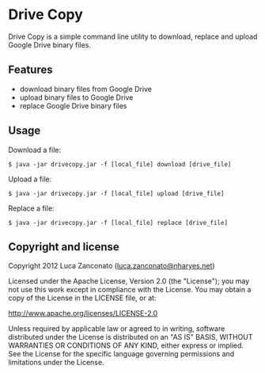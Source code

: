 Drive Copy
==========

Drive Copy is a simple command line utility to download, replace and upload Google Drive binary files.

Features
--------

* download binary files from Google Drive
* upload binary files to Google Drive
* replace Google Drive binary files

Usage
-----

Download a file:

```
$ java -jar drivecopy.jar -f [local_file] download [drive_file]
```

Upload a file:

```
$ java -jar drivecopy.jar -f [local_file] upload [drive_file]
```

Replace a file:

```
$ java -jar drivecopy.jar -f [local_file] replace [drive_file]
```

Copyright and license
---------------------

Copyright 2012 Luca Zanconato (<luca.zanconato@nharyes.net>)

Licensed under the Apache License, Version 2.0 (the "License");
you may not use this work except in compliance with the License.
You may obtain a copy of the License in the LICENSE file, or at:

   http://www.apache.org/licenses/LICENSE-2.0

Unless required by applicable law or agreed to in writing, software
distributed under the License is distributed on an "AS IS" BASIS,
WITHOUT WARRANTIES OR CONDITIONS OF ANY KIND, either express or implied.
See the License for the specific language governing permissions and
limitations under the License.